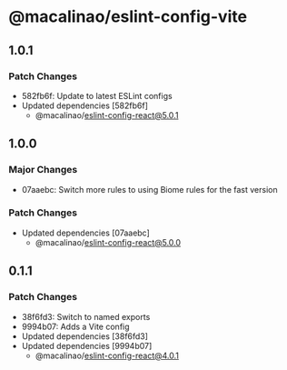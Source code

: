 # @macalinao/eslint-config-vite

## 1.0.1

### Patch Changes

- 582fb6f: Update to latest ESLint configs
- Updated dependencies [582fb6f]
  - @macalinao/eslint-config-react@5.0.1

## 1.0.0

### Major Changes

- 07aaebc: Switch more rules to using Biome rules for the fast version

### Patch Changes

- Updated dependencies [07aaebc]
  - @macalinao/eslint-config-react@5.0.0

## 0.1.1

### Patch Changes

- 38f6fd3: Switch to named exports
- 9994b07: Adds a Vite config
- Updated dependencies [38f6fd3]
- Updated dependencies [9994b07]
  - @macalinao/eslint-config-react@4.0.1
